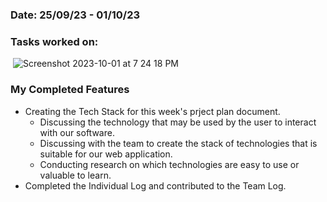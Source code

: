 ### Date: 25/09/23 - 01/10/23

### Tasks worked on:

&nbsp;![Screenshot 2023-10-01 at 7 24 18 PM](https://github.com/COSC-499-W2023/year-long-project-team-16/assets/71796408/be28a203-9c30-41c8-8df4-12050e17ab51)


### My Completed Features
- Creating the Tech Stack for this week's prject plan document.
  - Discussing the technology that may be used by the user to interact with our software. 
  - Discussing with the team to create the stack of technologies that is suitable for our web application.
  - Conducting research on which technologies are easy to use or valuable to learn.
- Completed the Individual Log and contributed to the Team Log. 


